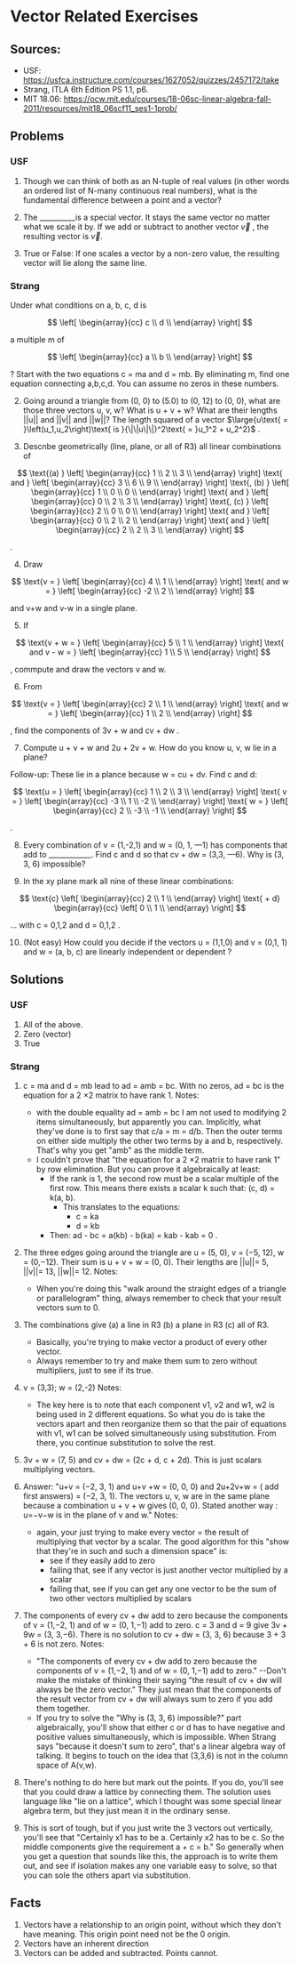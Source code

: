 
# Vector Related Exercises

## Sources:
* USF: https://usfca.instructure.com/courses/1627052/quizzes/2457172/take
* Strang, ITLA 6th Edition PS 1.1, p6.
* MIT 18.06: https://ocw.mit.edu/courses/18-06sc-linear-algebra-fall-2011/resources/mit18_06scf11_ses1-1prob/


## Problems

### USF

1. Though we can think of both as an N-tuple of real values (in other words an ordered list of N-many continuous real numbers), what is the fundamental difference between a point and a vector? 

2. The __________is a special vector. It stays the same vector no matter what we scale it by. If we add or subtract to another vector $\overrightarrow{v}$ , the resulting vector is $\overrightarrow{v}$. 

3. True or False: If one scales a vector by a non-zero value, the resulting vector will lie along the same line. 

### Strang

Under what conditions on a, b, c, d is 

$$
\left[
\begin{array}{cc}
c \\ 
d \\  
\end{array} 
\right]
$$

a multiple m of

$$
\left[
\begin{array}{cc}
a \\ 
b \\  
\end{array} 
\right]
$$

?   Start with the two equations c = ma and d = mb. By eliminating m, find one equation connecting a,b,c,d. You can assume no zeros in these numbers.

2.  Going around a triangle from (0, 0) to (5.0) to (0, 12) to (0, 0), what are those three vectors u, v, w? What is u + v + w? What are their lengths ||u|| and ||v|| and ||w||?
    The length squared of a vector $\large{u\text{ = }\left(u_1,u_2\right)\text{ is }{\|\|u\|\|}^2\text{ = }u_1^2 + u_2^2}$ .

3.  Descnbe geometrically (line, plane, or all of R3) all linear combinations of

$$
\text{(a)  }
\left[
\begin{array}{cc}
1 \\ 
2 \\  
3 \\  
\end{array} 
\right]
\text{ and }
\left[
\begin{array}{cc}
3 \\ 
6 \\  
9 \\  
\end{array} 
\right]
\text{,  (b)  }
\left[
\begin{array}{cc}
1 \\ 
0 \\  
0 \\  
\end{array} 
\right]
\text{ and }
\left[
\begin{array}{cc}
0 \\ 
2 \\  
3 \\  
\end{array} 
\right]
\text{,  (c)  }
\left[
\begin{array}{cc}
2 \\ 
0 \\  
0 \\  
\end{array} 
\right]
\text{ and }
\left[
\begin{array}{cc}
0 \\ 
2 \\  
2 \\  
\end{array} 
\right]
\text{ and }
\left[
\begin{array}{cc}
2 \\ 
2 \\  
3 \\  
\end{array} 
\right]
$$

.

4.  Draw

$$
\text{v = }
\left[
\begin{array}{cc}
4 \\ 
1 \\  
\end{array} 
\right]
\text{ and w = }
\left[
\begin{array}{cc}
-2 \\ 
2 \\  
\end{array} 
\right]
$$

and v+w and v-w in a single plane.

5.  If

$$
\text{v + w = }
\left[
\begin{array}{cc}
5 \\ 
1 \\  
\end{array} 
\right]
\text{ and v - w = }
\left[
\begin{array}{cc}
1 \\ 
5 \\  
\end{array} 
\right]
$$

, commpute and draw the vectors v and w.

6.  From

$$
\text{v = }
\left[
\begin{array}{cc}
2 \\ 
1 \\  
\end{array} 
\right]
\text{ and w = }
\left[
\begin{array}{cc}
1 \\ 
2 \\  
\end{array} 
\right]
$$

, find the components of 3v + w and cv + dw .

7.  Compute u + v + w and 2u + 2v + w. How do you know u, v, w lie in a plane?

Follow-up:  These lie in a plance because w = cu + dv.  Find c and d:

$$
\text{u = }
\left[
\begin{array}{cc}
1 \\
2 \\
3 \\
\end{array} 
\right]
\text{ v = }
\left[
\begin{array}{cc}
-3 \\
1 \\
-2 \\
\end{array} 
\right]
\text{ w = }
\left[
\begin{array}{cc}
2 \\
-3 \\
-1 \\
\end{array} 
\right]
$$

.

8.  Every combination of v = (1,-2,1) and w = (0, 1, —1) has components that add to ____________. Find c and d so that cv + dw = (3,3, —6). Why is (3, 3, 6) impossible?

9.  In the xy plane mark all nine of these linear combinations:

$$
\text{c}
\left[
\begin{array}{cc}
2 \\
1 \\
\end{array} 
\right]
\text{ + d}
\begin{array}{cc}
\left[
0 \\
1 \\
\end{array} 
\right]
$$

... with c = 0,1,2 and d = 0,1,2 .

10.  (Not easy) How could you decide if the vectors u = (1,1,0) and v = (0,1, 1) and  w = (a, b, c) are linearly independent or dependent ?

## Solutions

### USF

1.  All of the above.
2.  Zero (vector)
3.  True

### Strang

1.  c = ma and d = mb lead to ad = amb = bc. With no zeros, ad = bc is the equation for a 2 ×2 matrix to have rank 1.
    Notes:
    * with the double equality ad = amb = bc I am not used to modifying 2 items simultaneously, but apparently you can.  Implicitly, what they've done is to first say that c/a = m = d/b.  Then the outer terms on either side multiply the other two terms by a and b, respectively.  That's why you get "amb" as the middle term.
    * I couldn't prove that "the equation for a 2 ×2 matrix to have rank 1" by row elimination.  But you can prove it algebraically at least:
        * If the rank is 1, the second row must be a scalar multiple of the first row. This means there exists a scalar k such that: (c, d) = k(a, b).
            * This translates to the equations:
                * c = ka
                * d = kb
        * Then: ad - bc = a(kb) - b(ka) = kab - kab = 0 .

2.  The three edges going around the triangle are u = (5, 0), v = (−5, 12), w = (0,−12).   Their sum is u + v + w = (0, 0). Their lengths are ||u||= 5, ||v||= 13, ||w||= 12.
    Notes:
    * When you're doing this "walk around the straight edges of a triangle or parallelogram" thing, always remember to check that your result vectors sum to 0.
3.  The combinations give (a) a line in R3 (b) a plane in R3 (c) all of R3.
    * Basically, you're trying to make vector a product of every other vector.
    * Always remember to try and make them sum to zero without multipliers, just to see if its true.
5.  v = (3,3); w = (2,-2)
    Notes:
    * The key here is to note that each component v1, v2 and w1, w2 is being used in 2 different equations.  So what you do is take the vectors apart and then reorganize them so that the pair of equations with v1, w1 can be solved simultaneously using substitution.  From there, you continue substitution to solve the rest.

6.  3v + w = (7, 5) and cv + dw = (2c + d, c + 2d).  This is just scalars multiplying vectors.
7.  Answer: "u+v = (−2, 3, 1) and u+v +w = (0, 0, 0) and 2u+2v+w = ( add first answers) = (−2, 3, 1). The vectors u, v, w are in the same plane because a combination u + v + w gives (0, 0, 0). Stated another way : u=−v−w is in the plane of v and w."
    Notes:
    * again, your just trying to make every vector = the result of multiplying that vector by a scalar.  The good algorithm for this "show that they're in such and such a dimension space" is:
      * see if they easily add to zero
      * failing that, see if any vector is just another vector multiplied by a scalar
      * failing that, see if you can get any one vector to be the sum of two other vectors multiplied by scalars

8.  The components of every cv + dw add to zero because the components of v = (1,−2, 1) and of w = (0, 1,−1) add to zero. c = 3 and d = 9 give 3v + 9w = (3, 3,−6). There is no solution to cv + dw = (3, 3, 6) because 3 + 3 + 6 is not zero.
    Notes:
    * "The components of every cv + dw add to zero because the components of v = (1,−2, 1) and of w = (0, 1,−1) add to zero."  --Don't make the mistake of thinking their saying "the result of cv + dw will always be the zero vector." They just mean that the components of the result vector from cv + dw will always sum to zero if you add them together.
    * If you try to solve the "Why is (3, 3, 6) impossible?" part algebraically, you'll show that either c or d has to have negative and positive values simultaneously, which is impossible.  When Strang says "because it doesn't sum to zero", that's a linear algebra way of talking.  It begins to touch on the idea that (3,3,6) is not in the column space of A(v,w).  

9.  There's nothing to do here but mark out the points.  If you do, you'll see that you could draw a lattice by connecting them.  The solution uses language like "lie on a lattice", which I thought was some special linear algebra term, but they just mean it in the ordinary sense.

10.  This is sort of tough, but if you just write the 3 vectors out vertically, you'll see that "Certainly x1 has to be a. Certainly x2 has to be c. So the middle components give the requirement a + c = b."  So generally when you get a question that sounds like this, the approach is to write them out, and see if isolation makes any one variable easy to solve, so that you can sole the others apart via substitution.

## Facts

1. Vectors have a relationship to an origin point, without which they don't have meaning.  This origin point need not be the 0 origin.
2. Vectors have an inherent direction
3. Vectors can be added and subtracted.  Points cannot.


